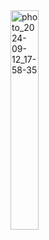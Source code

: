 
<img src="https://github.com/user-attachments/assets/b50fa9da-b8f9-45a2-98bb-931c201bb047" width="30%" alt="photo_2024-09-12_17-58-35">
